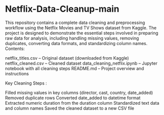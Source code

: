 # Netflix-Data-Cleanup-main
This repository contains a complete data cleaning and preprocessing workflow using the Netflix Movies and TV Shows dataset from Kaggle. The project is designed to demonstrate the essential steps involved in preparing raw data for analysis, including handling missing values, removing duplicates, converting data formats, and standardizing column names.
<br>
Contents:

netflix_titles.csv – Original dataset (downloaded from Kaggle)
netflix_cleaned.csv – Cleaned dataset
data_cleaning_netflix.ipynb – Jupyter notebook with all cleaning steps
README.md – Project overview and instructions

Key Cleaning Steps :

Filled missing values in key columns (director, cast, country, date_added)
Removed duplicate rows
Converted date_added to datetime format
Extracted numeric duration from the duration column
Standardized text data and column names
Saved the cleaned dataset to a new CSV file